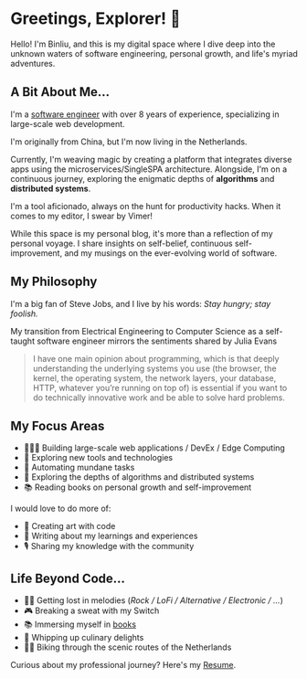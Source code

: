 # Greetings, Explorer! 👋

Hello!
I'm Binliu, and this is my digital space where I dive deep into the unknown waters of
software engineering, personal growth, and life's myriad adventures.

## A Bit About Me...

I'm a [software engineer](https://github.com/cool4zbl) with over 8 years of experience, specializing in large-scale web
development.

I'm originally from China, but I'm now living in the Netherlands.

Currently, I'm weaving magic by creating a platform that integrates diverse apps using the microservices/SingleSPA
architecture.
Alongside, I'm on a continuous journey, exploring the enigmatic depths of **algorithms** and **distributed systems**.

I'm a tool aficionado, always on the hunt for productivity hacks. When it comes to my editor, I swear by Vimer!

While this space is my personal blog, it's more than a reflection of my personal voyage.
I share insights on self-belief, continuous self-improvement, and my musings on the ever-evolving world of software.

## My Philosophy

I'm a big fan of Steve Jobs, and I live by his words:
_Stay hungry; stay foolish._

My transition from Electrical Engineering to Computer Science as a self-taught software engineer mirrors the sentiments
shared by Julia Evans

> I have one main opinion about programming, which is that deeply understanding the underlying systems you use (the
> browser, the kernel, the operating system, the network layers, your database, HTTP, whatever you’re running on top of)
> is essential if you want to do technically innovative work and be able to solve hard problems.

## My Focus Areas

- 👩🏽‍💻 Building large-scale web applications / DevEx / Edge Computing
- 🧰 Exploring new tools and technologies
- 🤖 Automating mundane tasks
- 🧠 Exploring the depths of algorithms and distributed systems
- 📚 Reading books on personal growth and self-improvement

I would love to do more of:

- 🎨 Creating art with code
- 📝 Writing about my learnings and experiences
- 🎙️ Sharing my knowledge with the community


## Life Beyond Code...

- 👩‍🎤 Getting lost in melodies (_Rock / LoFi / Alternative / Electronic / ..._)
- 🎮 Breaking a sweat with my Switch
- 📚 Immersing myself in [books](./bookshelf)
- 🍳 Whipping up culinary delights
- 🚴‍♀️‍️ Biking through the scenic routes of the Netherlands

Curious about my professional journey? Here's my [Resume](./binliu-zhang-resume.pdf).
